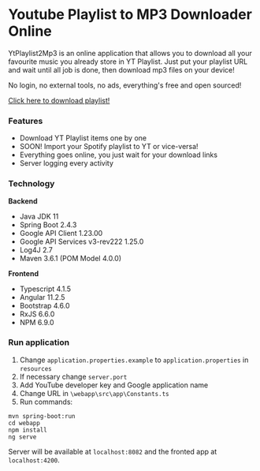 # Youtube Playlist to MP3 Downloader Online

YtPlaylist2Mp3 is an online application that allows you to download all your favourite music you already store in YT Playlist.
Just put your playlist URL and wait until all job is done, then download mp3 files on your device!

No login, no external tools, no ads, everything's free and open sourced!

[Click here to download playlist!](# "add link here")

### Features
- Download YT Playlist items one by one
- SOON! Import your Spotify playlist to YT or vice-versa!
- Everything goes online, you just wait for your download links
- Server logging every activity

### Technology
**Backend**
- Java JDK 11
- Spring Boot 2.4.3
- Google API Client 1.23.00
- Google API Services v3-rev222 1.25.0
- Log4J 2.7
- Maven 3.6.1 (POM Model 4.0.0)

**Frontend**
- Typescript 4.1.5
- Angular 11.2.5
- Bootstrap 4.6.0
- RxJS 6.6.0
- NPM 6.9.0

### Run application
1. Change `application.properties.example` to `application.properties` in `resources`
1. If necessary change `server.port`
1. Add YouTube developer key and Google application name
1. Change URL in `\webapp\src\app\Constants.ts`
1. Run commands:
```
mvn spring-boot:run
cd webapp
npm install
ng serve
```
Server will be available at `localhost:8082` and the fronted app at `localhost:4200`.
 
